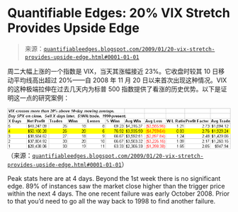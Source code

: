 <!--yml

分类：未分类

日期：2024-05-18 13:29:15

-->

# Quantifiable Edges: 20% VIX Stretch Provides Upside Edge

> 来源：[`quantifiableedges.blogspot.com/2009/01/20-vix-stretch-provides-upside-edge.html#0001-01-01`](http://quantifiableedges.blogspot.com/2009/01/20-vix-stretch-provides-upside-edge.html#0001-01-01)

周二大幅上涨的一个指数是 VIX，当天其涨幅接近 23%。它收盘时较其 10 日移动平均线高出超过 20%——自 2008 年 11 月 20 日以来首次出现这种情况。VIX 的这种极端拉伸在过去几天内为标普 500 指数提供了看涨的历史优势。以下是证明这一点的研究案例：

![图](img/57d03046fa37fff93b7120e495c3e5d0.png)（来源：[`quantifiableedges.blogspot.com/2009/01/20-vix-stretch-provides-upside-edge.html#0001-01-01`](http://quantifiableedges.blogspot.com/2009/01/20-vix-stretch-provides-upside-edge.html#0001-01-01)）

Peak stats here are at 4 days. Beyond the 1st week there is no significant edge. 89% of instances saw the market close higher than the trigger price within the next 4 days. The one recent failure was early October 2008\. Prior to that you’d need to go all the way back to 1998 to find another failure.
